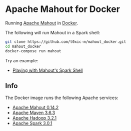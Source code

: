 # Apache Mahout for Docker

Running [Apache Mahout](https://mahout.apache.org/) in [Docker](https://www.docker.com/).

The following will run Mahout in a Spark shell:
```bash
git clone https://github.com/t0xic-m/mahout_docker.git
cd mahout_docker
docker-compose run mahout
```

Try an example:
- [Playing with Mahout's Spark Shell](https://mahout.apache.org/docs/latest/tutorials/samsara/play-with-shell.html)

## Info

The Docker image runs the following Apache services:
- [Apache Mahout 0.14.2](https://mahout.apache.org/)
- [Apache Maven 3.6.3](https://maven.apache.org/)
- [Apache Hadoop 3.2.1](https://hadoop.apache.org/)
- [Apache Spark 3.0.1](https://spark.apache.org/)
